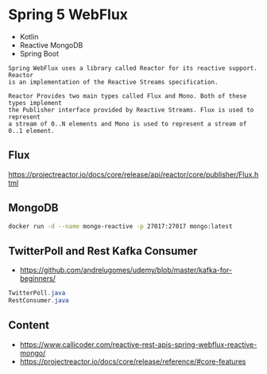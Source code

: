 # Spring 5 WebFlux

+ Kotlin
+ Reactive MongoDB
+ Spring Boot

```
Spring WebFlux uses a library called Reactor for its reactive support. Reactor 
is an implementation of the Reactive Streams specification.

Reactor Provides two main types called Flux and Mono. Both of these types implement 
the Publisher interface provided by Reactive Streams. Flux is used to represent 
a stream of 0..N elements and Mono is used to represent a stream of 0..1 element.
```

## Flux

https://projectreactor.io/docs/core/release/api/reactor/core/publisher/Flux.html

## MongoDB

```bash
docker run -d --name mongo-reactive -p 27017:27017 mongo:latest   
```

## TwitterPoll and Rest Kafka Consumer

+ https://github.com/andrelugomes/udemy/blob/master/kafka-for-beginners/

```java
TwitterPoll.java
RestConsumer.java
```

## Content

+ https://www.callicoder.com/reactive-rest-apis-spring-webflux-reactive-mongo/
+ https://projectreactor.io/docs/core/release/reference/#core-features